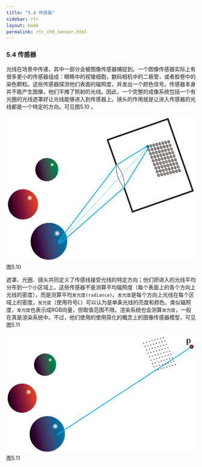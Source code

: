 ```yaml
---
title: "5.4 传感器"
sidebar: rtr
layout: book
permalink: rtr_ch5_sensor.html
---
```


### 5.4 传感器
光线在场景中传递，其中一部分会被图像传感器捕捉到。一个图像传感器实际上有很多更小的传感器组成：眼睛中的视锥细胞，数码相机中的二极管，或者胶卷中的染色颗粒。这些传感器探测他们表面的辐照度，并发出一个颜色信号。传感器本身并不能产生图像，他们平摊了照射的光线。因此，一个完整的成像系统包括一个有光圈的光线遮罩好让光线能够进入到传感器上。镜头的作用就是让进入传感器的光线都是一个特定的方向。可见图5.10 。

![图](/images/RTR3.05.10.png)
图5.10

遮罩、光圈、镜头共同定义了传感线接受光线的特定方向；他们把进入的光线平均分布到一个小区域上。这些传感器不是测算平均辐照度（每个表面上的各个方向上光线的密度），而是测算平均`发光度(radiance)`。`发光度`是每个方向上光线在每个区域上的密度。`发光度`（使用符号*L*）可以认为是单条光线的亮度和颜色。类似辐照度，`发光度`也表示成RGB向量，但取值范围不限。渲染系统也会测算`发光度`，一般在真是渲染系统中。不过，他们使用的使用简化的概念上的图像传感器模型，可见图5.11

![图](/images/RTR3.05.11.png)
图5.11




